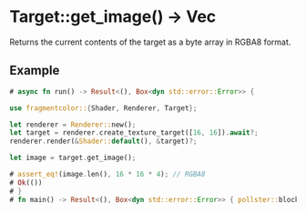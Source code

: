 # Target::get_image() -> Vec<u8>

Returns the current contents of the target as a byte array in RGBA8 format.

## Example

```rust
# async fn run() -> Result<(), Box<dyn std::error::Error>> {

use fragmentcolor::{Shader, Renderer, Target};

let renderer = Renderer::new();
let target = renderer.create_texture_target([16, 16]).await?;
renderer.render(&Shader::default(), &target)?;

let image = target.get_image();

# assert_eq!(image.len(), 16 * 16 * 4); // RGBA8
# Ok(())
# }
# fn main() -> Result<(), Box<dyn std::error::Error>> { pollster::block_on(run()) }
```
